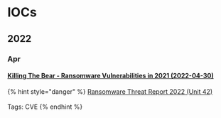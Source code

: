# IOCs

## 2022

### Apr

#### [Killing The Bear - Ransomware Vulnerabilities in 2021 (2022-04-30)](https://otx.alienvault.com/pulse/626d5d5d0bcdf733d0dc8713)

{% hint style="danger" %}
[Ransomware Threat Report 2022 (Unit 42)](https://www.evernote.com/shard/s724/sh/ba25cc5c-a607-4e53-92e6-8ed268754970/6c332dbee0d68a784cafd07f5e52d271)\
\
Tags: CVE
{% endhint %}
